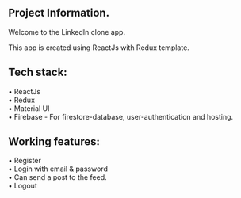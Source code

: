 ## Project Information.

Welcome to the LinkedIn clone app.

This app is created using ReactJs with Redux template.

## Tech stack:

• ReactJs \
• Redux \
• Material UI \
• Firebase - For firestore-database, user-authentication and hosting.

## Working features:

• Register \
• Login with email & password \
• Can send a post to the feed. \
• Logout
